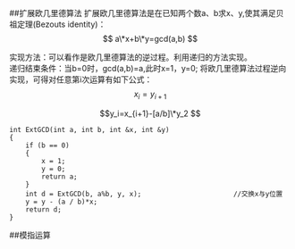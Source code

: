 ##扩展欧几里德算法
扩展欧几里德算法是在已知两个数a、b求x、y,使其满足贝祖定理(Bezouts identity)：
$$ a\*x+b\*y=gcd(a,b) $$

实现方法：可以看作是欧几里德算法的逆过程。利用递归的方法实现。  
递归结束条件：当b=0时，gcd(a,b)=a,此时x=1，y=0;
将欧几里德算法过程逆向实现，可得对任意第i次运算有如下公式：
$$ x_i=y_{i+1} $$  

$$y_i=x_{i+1}-[a/b]\*y_2 $$

```
int ExtGCD(int a, int b, int &x, int &y)
{
	if (b == 0)
	{
		x = 1;
		y = 0;
		return a;
	}
	int d = ExtGCD(b, a%b, y, x);						//交换x与y位置
	y = y - (a / b)*x;
	return d;
}
```
##模指运算

